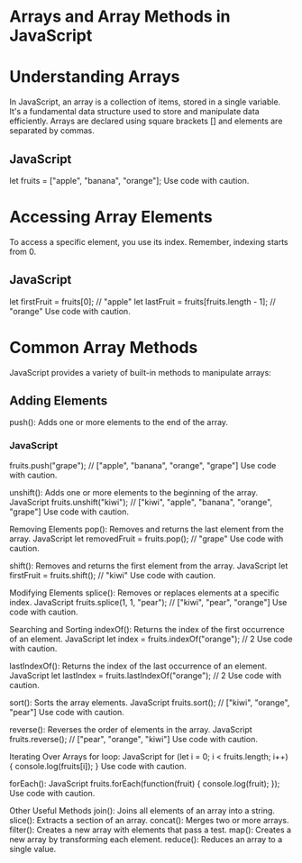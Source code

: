 # Arrays and Array Methods in JavaScript

# Understanding Arrays
In JavaScript, an array is a collection of items, stored in a single variable. It's a fundamental data structure used to store and manipulate data efficiently. Arrays are declared using square brackets [] and elements are separated by commas.

## JavaScript
let fruits = ["apple", "banana", "orange"];
Use code with caution.

# Accessing Array Elements
To access a specific element, you use its index. Remember, indexing starts from 0.

## JavaScript
let firstFruit = fruits[0]; // "apple"
let lastFruit = fruits[fruits.length - 1]; // "orange"
Use code with caution.

# Common Array Methods
JavaScript provides a variety of built-in methods to manipulate arrays:

## Adding Elements
push(): Adds one or more elements to the end of the array.
### JavaScript
fruits.push("grape"); // ["apple", "banana", "orange", "grape"]
Use code with caution.

unshift(): Adds one or more elements to the beginning of the array.
JavaScript
fruits.unshift("kiwi"); // ["kiwi", "apple", "banana", "orange", "grape"]
Use code with caution.

Removing Elements
pop(): Removes and returns the last element from the array.
JavaScript
let removedFruit = fruits.pop(); // "grape"
Use code with caution.

shift(): Removes and returns the first element from the array.
JavaScript
let firstFruit = fruits.shift(); // "kiwi"
Use code with caution.

Modifying Elements
splice(): Removes or replaces elements at a specific index.
JavaScript
fruits.splice(1, 1, "pear"); // ["kiwi", "pear", "orange"]
Use code with caution.

Searching and Sorting
indexOf(): Returns the index of the first occurrence of an element.
JavaScript
let index = fruits.indexOf("orange"); // 2
Use code with caution.

lastIndexOf(): Returns the index of the last occurrence of an element.
JavaScript
let lastIndex = fruits.lastIndexOf("orange"); // 2
Use code with caution.

sort(): Sorts the array elements.
JavaScript
fruits.sort(); // ["kiwi", "orange", "pear"]
Use code with caution.

reverse(): Reverses the order of elements in the array.
JavaScript
fruits.reverse(); // ["pear", "orange", "kiwi"]
Use code with caution.

Iterating Over Arrays
for loop:
JavaScript
for (let i = 0; i < fruits.length; i++) {
    console.log(fruits[i]);
}
Use code with caution.

forEach():
JavaScript
fruits.forEach(function(fruit) {
    console.log(fruit);
});
Use code with caution.

Other Useful Methods
join(): Joins all elements of an array into a string.
slice(): Extracts a section of an array.
concat(): Merges two or more arrays.
filter(): Creates a new array with elements that pass a test.
map(): Creates a new array by transforming each element.
reduce(): Reduces an array to a single value.
